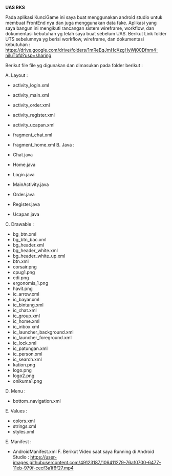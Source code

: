 <b>UAS RKS</b>

Pada aplikasi KunciGame ini saya buat menggunakan android studio untuk membuat FrontEnd nya dan juga menggunakan data fake. Aplikasi yang saya bangun ini mengikuti rancangan sistem wireframe, workflow, dan dokumentasi kebutuhan yg telah saya buat sebelum UAS. Berikut Link folder UTS sebelumnya yg berisi workflow, wireframe, dan dokumentasi kebutuhan :
<br>
https://drive.google.com/drive/folders/1mReEqJmHcXzgHyWj00Dfnm4-niluTbfd?usp=sharing

Berikut file file yg digunakan dan dimasukan pada folder berikut :

A. Layout :

- activity_login.xml
- activity_main.xml
- activity_order.xml
- activity_register.xml
- activity_ucapan.xml
- fragment_chat.xml
- fragment_home.xml
B. Java :

- Chat.java
- Home.java
- Login.java
- MainActivity.java
- Order.java
- Register.java
- Ucapan.java

C. Drawable :

- bg_btn.xml
- bg_btn_bac.xml
- bg_header.xml
- bg_header_white.xml
- bg_header_white_up.xml
- btn.xml
- corsair.png
- cpug1.png
- edi.png
- ergonomis_1.png
- havit.png
- ic_arrow.xml
- ic_bayar.xml
- ic_bintang.xml
- ic_chat.xml
- ic_group.xml
- ic_home.xml
- ic_inbox.xml
- ic_launcher_background.xml
- ic_launcher_foreground.xml
- ic_lock.xml
- ic_patungan.xml
- ic_person.xml
- ic_search.xml
- kation.png
- logo.png
- logo2.png
- onikuma1.png 

D. Menu :
- bottom_navigation.xml

E. Values :
- colors.xml
- strings.xml
- styles.xml

E. Manifest :

- AndroidManifest.xml
F. Berikut Video saat saya Running di Android Studio :
https://user-images.githubusercontent.com/49123187/106411279-76af0700-6477-11eb-979f-cecf3a1f6f27.mp4
